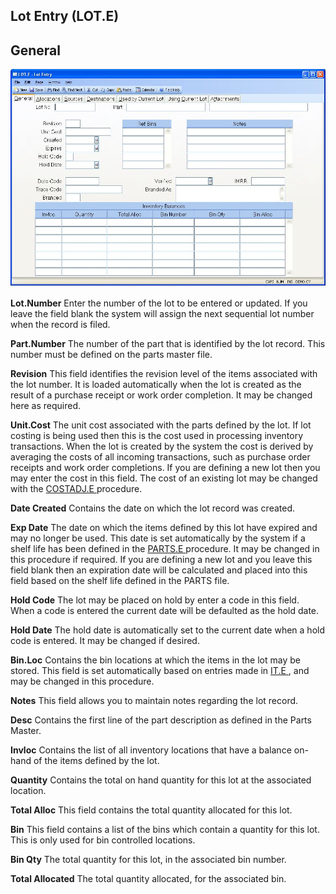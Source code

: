 ##  Lot Entry (LOT.E)

<PageHeader />

##  General

![](./LOT-E-1.jpg)

**Lot.Number** Enter the number of the lot to be entered or updated. If you
leave the field blank the system will assign the next sequential lot number
when the record is filed.  
  
**Part.Number** The number of the part that is identified by the lot record.
This number must be defined on the parts master file.  
  
**Revision** This field identifies the revision level of the items associated
with the lot number. It is loaded automatically when the lot is created as the
result of a purchase receipt or work order completion. It may be changed here
as required.  
  
**Unit.Cost** The unit cost associated with the parts defined by the lot. If lot costing is being used then this is the cost used in processing inventory transactions. When the lot is created by the system the cost is derived by averaging the costs of all incoming transactions, such as purchase order receipts and work order completions. If you are defining a new lot then you may enter the cost in this field. The cost of an existing lot may be changed with the [ COSTADJ.E ](../../../../../rover/AP-OVERVIEW/AP-ENTRY/AP-E/AP-E-2/INV-CONTROL/INV-CONTROL-1/COSTADJ-E) procedure.   
  
**Date Created** Contains the date on which the lot record was created.  
  
**Exp Date** The date on which the items defined by this lot have expired and may no longer be used. This date is set automatically by the system if a shelf life has been defined in the [ PARTS.E ](../../../../../rover/AP-OVERVIEW/AP-ENTRY/ACCT-CONTROL/ACCT-CONTROL-1/ar-e/PARTS-E) procedure. It may be changed in this procedure if required. If you are defining a new lot and you leave this field blank then an expiration date will be calculated and placed into this field based on the shelf life defined in the PARTS file.   
  
**Hold Code** The lot may be placed on hold by enter a code in this field.
When a code is entered the current date will be defaulted as the hold date.  
  
**Hold Date** The hold date is automatically set to the current date when a
hold code is entered. It may be changed if desired.  
  
**Bin.Loc** Contains the bin locations at which the items in the lot may be stored. This field is set automatically based on entries made in [ IT.E ](../../../../../rover/AP-OVERVIEW/AP-ENTRY/AP-E/CHECKS-E/AP-CONTROL/GLCHART-E/GLCHART-E-1/GLCHART-R2/WO-CONTROL/WO-E/IT-E) , and may be changed in this procedure.   
  
**Notes** This field allows you to maintain notes regarding the lot record.  
  
**Desc** Contains the first line of the part description as defined in the
Parts Master.  
  
**Invloc** Contains the list of all inventory locations that have a balance
on-hand of the items defined by the lot.  
  
**Quantity** Contains the total on hand quantity for this lot at the
associated location.  
  
**Total Alloc** This field contains the total quantity allocated for this lot.  
  
**Bin** This field contains a list of the bins which contain a quantity for
this lot. This is only used for bin controlled locations.  
  
**Bin Qty** The total quantity for this lot, in the associated bin number.  
  
**Total Allocated** The total quantity allocated, for the associated bin.  
  
  
<badge text= "Version 8.10.57" vertical="middle" />

<PageFooter />